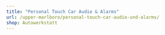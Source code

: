 ```yaml
---
title: "Personal Touch Car Audio & Alarms"
url: /upper-marlboro/personal-touch-car-audio-und-alarms/
shop: Autowerkstatt
---
```

